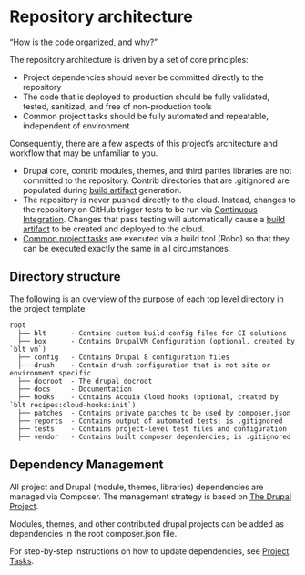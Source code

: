 # Repository architecture

“How is the code organized, and why?”

The repository architecture is driven by a set of core principles:

* Project dependencies should never be committed directly to the repository
* The code that is deployed to production should be fully validated, tested, sanitized, and free of non-production tools
* Common project tasks should be fully automated and repeatable, independent of environment

Consequently, there are a few aspects of this project’s architecture and workflow that may be unfamiliar to you.

* Drupal core, contrib modules, themes, and third parties libraries are not committed to the repository. Contrib directories that are .gitignored are populated during [build artifact](deploy.md) generation.
* The repository is never pushed directly to the cloud. Instead, changes to the repository on GitHub trigger tests to be run via [Continuous Integration](ci.md). Changes that pass testing will automatically cause a [build artifact](deploy.md) to be created and deployed to the cloud.
* [Common project tasks](project-tasks.md) are executed via a build tool (Robo) so that they can be executed exactly the same in all circumstances.

## Directory structure

The following is an overview of the purpose of each top level directory in the project template:

    root
      ├── blt      - Contains custom build config files for CI solutions
      ├── box      - Contains DrupalVM Configuration (optional, created by `blt vm`)
      ├── config   - Contains Drupal 8 configuration files
      ├── drush    - Contain drush configuration that is not site or environment specific
      ├── docroot  - The drupal docroot
      ├── docs     - Documentation     
      ├── hooks    - Contains Acquia Cloud hooks (optional, created by `blt recipes:cloud-hooks:init`)
      ├── patches  - Contains private patches to be used by composer.json
      ├── reports  - Contains output of automated tests; is .gitignored
      ├── tests    - Contains project-level test files and configuration
      ├── vendor   - Contains built composer dependencies; is .gitignored

## Dependency Management

All project and Drupal (module, themes, libraries) dependencies are managed via Composer. The management strategy is based on [The Drupal Project](https://github.com/drupal-composer/drupal-project).

Modules, themes, and other contributed drupal projects can be added as dependencies in the root composer.json file.

For step-by-step instructions on how to update dependencies, see [Project Tasks](project-tasks.md).
